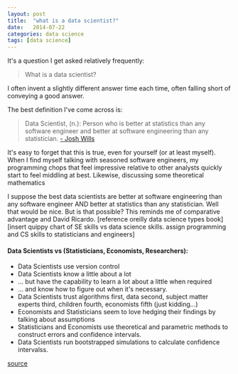 ```yaml
---
layout: post
title:  "what is a data scientist?"
date:   2014-07-22
categories: data science
tags: [data science]
---
```


It's a question I get asked relatively frequently:

>What is a data scientist?

I often invent a slightly different answer time each time, often falling short of conveying a good answer.

The best definition I've come across is:

>Data Scientist, (n.): Person who is better at statistics than any software engineer and better at software engineering than any statistician.
[- Josh Wills](https://twitter.com/josh_wills/status/198093512149958656)

It's easy to forget that this is true, even for yourself (or at least myself).  When I find myself talking with seasoned software engineers, my programming chops that feel impressive
relative to other analysts quickly start to feel middling at best.  Likewise, discussing some theoretical mathematics 

I suppose the best data scientists are better at software engineering than any software engineer AND better at statistics than any statistician.  Well that would be nice.
But is that possible?  This reminds me of comparative advantage and David Ricardo. 
[reference oreilly data science types book]
[insert quippy chart of SE skills vs data science skills.  assign programming and CS skills to statisticians and engineers] 



#### Data Scientists vs (Statisticians, Economists, Researchers):

*   Data Scientists use version control
*   Data Scientists know a little about a lot
*   ... but have the capability to learn a lot about a little when required
*   ... and know how to figure out when it's necessary.
*   Data Scientists trust algorithms first, data second, subject matter experts third, children fourth, economists fifth (just kidding...)
*   Economists and Statisticians seem to love hedging their findings by talking about assumptions
*   Statisticians and Economists use theoretical and parametric methods to construct errors and confidence intervals.
*   Data Scientists run bootstrapped simulations to calculate confidence intervalss.



[source](http://blog.kaggle.com/2012/10/04/engineering-practices-in-data-science/)


